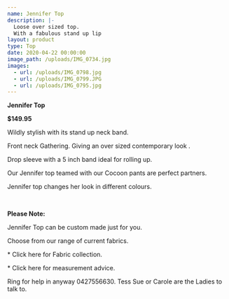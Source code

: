 ```yaml
---
name: Jennifer Top
description: |-
  Loose over sized top. 
  With a fabulous stand up lip
layout: product
type: Top
date: 2020-04-22 00:00:00
image_path: /uploads/IMG_0734.jpg
images:
  - url: /uploads/IMG_0798.jpg
  - url: /uploads/IMG_0799.JPG
  - url: /uploads/IMG_0795.jpg
---
```


**Jennifer Top&nbsp;**

**$149.95**

Wildly stylish with its stand up neck band.

Front neck Gathering. Giving an over sized contemporary look .

Drop sleeve with a 5 inch band ideal for rolling up.

Our Jennifer top teamed with our Cocoon pants are perfect partners.

Jennifer top changes her look in different colours.

&nbsp;

**Please Note:**

Jennifer Top can be custom made just for you.

Choose from our range of current fabrics.

\* Click here for Fabric collection.

\* Click here for measurement advice.

Ring for help in anyway 0427556630. Tess Sue or Carole are the Ladies to talk to.